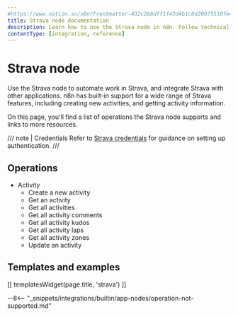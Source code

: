 ```yaml
---
#https://www.notion.so/n8n/Frontmatter-432c2b8dff1f43d4b1c8d20075510fe4
title: Strava node documentation
description: Learn how to use the Strava node in n8n. Follow technical documentation to integrate Strava node into your workflows.
contentType: [integration, reference]
---
```


# Strava node

Use the Strava node to automate work in Strava, and integrate Strava with other applications. n8n has built-in support for a wide range of Strava features, including creating new activities, and getting activity information. 

On this page, you'll find a list of operations the Strava node supports and links to more resources.

/// note | Credentials
Refer to [Strava credentials](/integrations/builtin/credentials/strava/) for guidance on setting up authentication. 
///

## Operations

* Activity
    * Create a new activity
    * Get an activity
    * Get all activities
    * Get all activity comments
    * Get all activity kudos
    * Get all activity laps
    * Get all activity zones
    * Update an activity

## Templates and examples

<!-- see https://www.notion.so/n8n/Pull-in-templates-for-the-integrations-pages-37c716837b804d30a33b47475f6e3780 -->
[[ templatesWidget(page.title, 'strava') ]]

--8<-- "_snippets/integrations/builtin/app-nodes/operation-not-supported.md"
